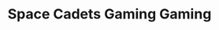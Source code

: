 ---
title: "Space Cadets Gaming Gaming"
url: /oak-ridge-north/space-cadets-gaming-gaming/
shop: Spiele
---